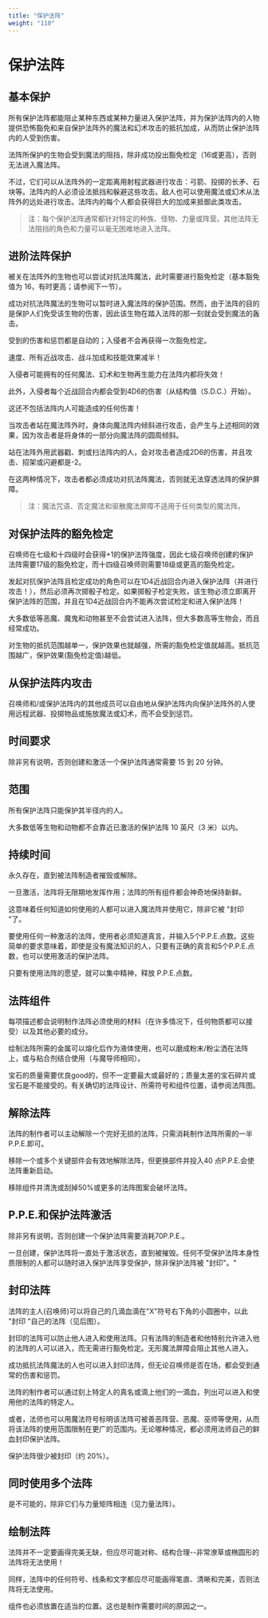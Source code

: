 ```yaml
---
title: "保护法阵"
weight: "110"
---
```

# 保护法阵

## 基本保护

所有保护法阵都能阻止某种东西或某种力量进入保护法阵，并为保护法阵内的人物提供恐怖豁免和来自保护法阵外的魔法和幻术攻击的抵抗加成，从而防止保护法阵内的人受到伤害。

法阵所保护的生物会受到魔法的阻挡，除非成功投出豁免检定（16或更高），否则无法进入魔法阵。

不过，它们可以从法阵外的一定距离用射程武器进行攻击：弓箭、投掷的长矛、石块等。法阵内的人必须设法抵挡和躲避这些攻击。敌人也可以使用魔法或幻术从法阵外的远处进行攻击。法阵内的每个人都会获得巨大的加成来抵御此类攻击。

> 注：每个保护法阵通常都针对特定的种族、怪物、力量或阵营。其他法阵无法阻挡的角色和力量可以毫无困难地进入法阵。

## 进阶法阵保护

被关在法阵外的生物也可以尝试对抗法阵魔法，此时需要进行豁免检定（基本豁免值为 16，有时更高；请参阅下一节）。

成功对抗法阵魔法的生物可以暂时进入魔法阵的保护范围。然而，由于法阵的目的是保护人们免受该生物的伤害，因此该生物在踏入法阵的那一刻就会受到魔法的轰击。

受到的伤害和惩罚都是自动的；入侵者不会再获得一次豁免检定。

速度、所有近战攻击、战斗加成和技能效果减半！

入侵者可能拥有的任何魔法、幻术和生物再生能力在法阵内都将失效！

此外，入侵者每个近战回合内都会受到4D6的伤害（从结构值（S.D.C.）开始）。

这还不包括法阵内人可能造成的任何伤害！

当攻击者站在魔法阵外时，身体向魔法阵内倾斜进行攻击，会产生与上述相同的效果，因为攻击者是将身体的一部分向魔法阵的圆周倾斜。

站在法阵外用武器戳、刺或扫法阵内的人，会对攻击者造成2D6的伤害，并且攻击、招架或闪避都是-2。

在这两种情况下，攻击者都必须成功对抗法阵魔法，否则就无法穿透法阵的保护屏障。

> 注：魔法咒语、否定魔法和驱散魔法屏障不适用于任何类型的魔法阵。

## 对保护法阵的豁免检定

召唤师在七级和十四级时会获得+1的保护法阵强度，因此七级召唤师创建的保护法阵需要17级的豁免检定，而十四级召唤师则需要18级或更高的豁免检定。

发起对抗保护法阵且检定成功的角色可以在1D4近战回合内进入保护法阵（并进行攻击！），然后必须再次掷骰子检定。如果掷骰子检定失败，该生物必须立即离开保护法阵的范围，并且在1D4近战回合内不能再次尝试检定和进入保护法阵！

大多数低等恶魔、魔鬼和动物甚至不会尝试进入法阵，但大多数高等生物会，而且经常成功。

对生物的抵抗范围越单一，保护效果也就越强，所需的豁免检定值就越高。抵抗范围越广，保护效果(豁免检定值)越低。

## 从保护法阵内攻击

召唤师和/或保护法阵内的其他成员可以自由地从保护法阵内向保护法阵外的人使用远程武器、投掷物品或施放魔法或幻术，而不会受到惩罚。

## 时间要求
除非另有说明，否则创建和激活一个保护法阵通常需要 15 到 20 分钟。

## 范围

所有保护法阵只能保护其半径内的人。

大多数低等生物和动物都不会靠近已激活的保护法阵 10 英尺（3 米）以内。

## 持续时间

永久存在，直到被法阵制造者摧毁或解除。

一旦激活，法阵将无限期地发挥作用；法阵的所有组件都会神奇地保持新鲜。

这意味着任何知道如何使用的人都可以进入魔法阵并使用它，除非它被 "封印 "了。

要使用任何一种激活的法阵，使用者必须知道真言，并输入5个P.P.E.点数。这些简单的要求意味着，即使是没有魔法知识的人，只要有正确的真言和5个P.P.E.点数，也可以使用激活的保护法阵。

只要有使用法阵的愿望，就可以集中精神，释放 P.P.E.点数。

## 法阵组件

每项描述都会说明制作法阵必须使用的材料（在许多情况下，任何物质都可以接受）以及其他必要的成分。

绘制法阵所需的金属可以熔化后作为液体使用，也可以磨成粉末/粉尘洒在法阵上，或与粘合剂结合使用（与魔导师相同）。

宝石的质量需要优良good的，但不一定要最大或最好的；质量太差的宝石碎片或宝石是不能接受的。有关确切的法阵设计、所需符号和组件位置，请参阅法阵图。

## 解除法阵

法阵的制作者可以主动解除一个完好无损的法阵，只需消耗制作法阵所需的一半 P.P.E.即可。

移除一个或多个关键部件会有效地解除法阵，但更换部件并投入40 点P.P.E.会使法阵重新启动。

移除组件并清洗或刮掉50%或更多的法阵图案会破坏法阵。

## P.P.E.和保护法阵激活

除非另有说明，否则创建一个保护法阵需要消耗70P.P.E.。

一旦创建，保护法阵将一直处于激活状态，直到被摧毁。任何不受保护法阵本身性质限制的人都可以随时进入保护法阵享受保护，除非保护法阵被 "封印"。"

## 封印法阵

法阵的主人(召唤师)可以将自己的几滴血滴在"X"符号右下角的小圆圈中，以此 "封印 "自己的法阵（见后图）。

封印的法阵可以防止他人进入和使用法阵。只有法阵的制造者和他特别允许进入他的法阵的人可以进入，而无需进行豁免检定。无形魔法屏障会阻止其他人进入。

成功抵抗法阵魔法的人也可以进入封印法阵，但无论召唤师是否在场，都会受到通常的伤害和惩罚。

法阵的制作者可以通过刻上特定人的真名或滴上他们的一滴血，列出可以进入和使用他的法阵的特定人。

或者，法师也可以用魔法符号标明该法阵可被善恶阵营、恶魔、巫师等使用，从而将该法阵的使用范围限制在更广的范围内。无论哪种情况，都必须用法师自己的鲜血封印保护法阵。

保护法阵很少被封印（约 20%）。

## 同时使用多个法阵

是不可能的，除非它们与力量矩阵相连（见力量法阵）。

## 绘制法阵

法阵并不一定要画得完美无缺，但应尽可能对称、结构合理--非常潦草或椭圆形的法阵将无法使用！

同样，法阵中的任何符号、线条和文字都应尽可能画得笔直、清晰和完美，否则法阵将无法使用。

组件也必须放置在适当的位置。这也是制作需要时间的原因之一。